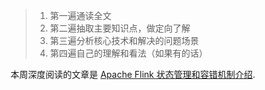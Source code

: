 
> 1. 第一遍通读全文
> 2. 第二遍抽取主要知识点，做定向了解
> 3. 第三遍分析核心技术和解决的问题场景
> 4. 第四遍自己的理解和看法（如果有的话）

本周深度阅读的文章是 [Apache Flink 状态管理和容错机制介绍](https://mp.weixin.qq.com/s/bJfPyXa9WyqE-W68a7jrcw).


